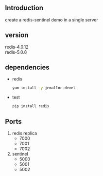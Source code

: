 ## Introduction 
create a redis-sentinel demo in a single server

## version   
redis-4.0.12  
redis-5.0.8  

## dependencies
* redis  
    ```bash
    yum install -y jemalloc-devel
    ```
* test  
    ```bash
    pip install redis
    ```

## Ports
1. redis replica
    * 7000
    * 7001
    * 7002
2. sentinel
    * 5000
    * 5001
    * 5002